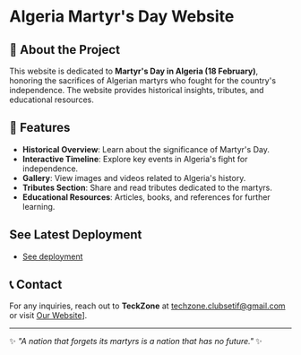 # Algeria Martyr's Day Website

## 📌 About the Project
This website is dedicated to **Martyr's Day in Algeria (18 February)**, honoring the sacrifices of Algerian martyrs who fought for the country's independence. The website provides historical insights, tributes, and educational resources.

## 🎯 Features
- **Historical Overview**: Learn about the significance of Martyr's Day.
- **Interactive Timeline**: Explore key events in Algeria's fight for independence.
- **Gallery**: View images and videos related to Algeria's history.
- **Tributes Section**: Share and read tributes dedicated to the martyrs.
- **Educational Resources**: Articles, books, and references for further learning.

## See Latest Deployment
- [See deployment](https://shahid-day.netlify.app/)

## 📞 Contact
For any inquiries, reach out to **TeckZone** at techzone.clubsetif@gmail.com or visit [Our Website](https://linktr.ee/techzone._.club)].



---
✨ _"A nation that forgets its martyrs is a nation that has no future."_ ✨

